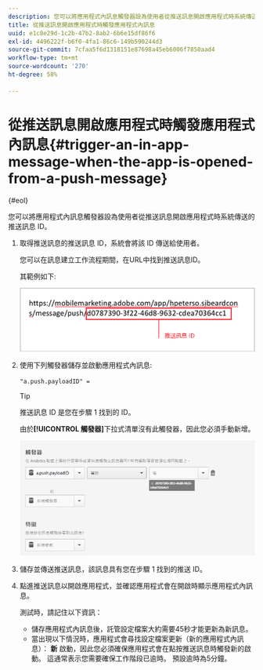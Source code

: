 ```yaml
---
description: 您可以將應用程式內訊息觸發器設為使用者從推送訊息開啟應用程式時系統傳送的推送訊息 ID。
title: 從推送訊息開啟應用程式時觸發應用程式內訊息
uuid: e1c8e29d-1c2b-47b2-8ab2-6b6e15df86f6
exl-id: 4496222f-b6f0-4fa1-86c6-149b590244d3
source-git-commit: 7cfaa5f6d1318151e87698a45eb6006f7850aad4
workflow-type: tm+mt
source-wordcount: '270'
ht-degree: 58%

---
```


# 從推送訊息開啟應用程式時觸發應用程式內訊息{#trigger-an-in-app-message-when-the-app-is-opened-from-a-push-message}

{#eol}

您可以將應用程式內訊息觸發器設為使用者從推送訊息開啟應用程式時系統傳送的推送訊息 ID。

1. 取得推送訊息的推送訊息 ID，系統會將該 ID 傳送給使用者。

   您可以在訊息建立工作流程期間，在URL中找到推送訊息ID。

   其範例如下:

   ![](assets/brandon_task1.png)

1. 使用下列觸發器儲存並啟動應用程式內訊息:

   `"a.push.payloadID" =`

   >[!TIP]
   >
   >推送訊息 ID 是您在步驟 1 找到的 ID。

   由於&#x200B;**[!UICONTROL 觸發器]**&#x200B;下拉式清單沒有此觸發器，因此您必須手動新增。

   ![](assets/brandon_task2.png)

1. 儲存並傳送推送訊息，該訊息具有您在步驟 1 找到的推送 ID。
1. 點進推送訊息以開啟應用程式，並確認應用程式會在開啟時顯示應用程式內訊息。

   測試時，請記住以下資訊：

   * 儲存應用程式內訊息後，託管設定檔案大約需要45秒才能更新為新訊息。
   * 當出現以下情況時，應用程式會尋找設定檔案更新（新的應用程式內訊息）： **新** 啟動，因此您必須確保應用程式會在點按推送訊息時觸發新的啟動。
   這通常表示您需要確保工作階段已逾時。 預設逾時為5分鐘。
